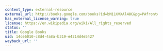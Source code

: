 ```yaml
---
content_type: external-resource
external_url: http://books.google.com/books?id=bMi1XVXAl48C&pg=PAfrontcover
has_external_license_warning: true
license: https://en.wikipedia.org/wiki/All_rights_reserved
status: ''
title: Google Books
uid: 14ce6010-c8d4-4a8a-b319-e4214d4e5427
wayback_url: ''
---
```

